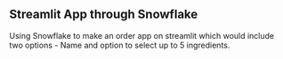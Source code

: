 ## Streamlit App through Snowflake 
Using Snowflake to make an order app on streamlit which would include two options - Name and option to select up to 5 ingredients. 
